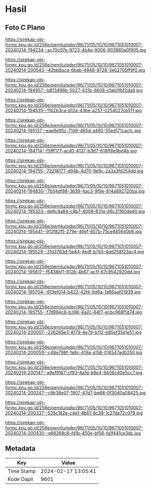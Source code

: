 # Hasil

## Foto C Plano

https://sirekap-obj-formc.kpu.go.id/256e/pemilu/pdpr/96/71/05/10/10/9671051010007-20240214-194234--ac70c07e-9723-4b4e-9006-903880a0f905.jpg

https://sirekap-obj-formc.kpu.go.id/256e/pemilu/pdpr/96/71/05/10/10/9671051010007-20240214-200543--42bb8acd-6beb-4948-9728-3e02705ff9f0.jpg

https://sirekap-obj-formc.kpu.go.id/256e/pemilu/pdpr/96/71/05/10/10/9671051010007-20240214-194957--b813496b-5027-431b-8608-cfab0fbf2da9.jpg

https://sirekap-obj-formc.kpu.go.id/256e/pemilu/pdpr/96/71/05/10/10/9671051010007-20240214-194535--11b2b3ca-b12a-43be-a257-0254027cb511.jpg

https://sirekap-obj-formc.kpu.go.id/256e/pemilu/pdpr/96/71/05/10/10/9671051010007-20240214-195137--eae6e95c-71d9-465d-a492-35ed171cacfc.jpg

https://sirekap-obj-formc.kpu.go.id/256e/pemilu/pdpr/96/71/05/10/10/9671051010007-20240214-194714--f5fff177-acd0-4137-b3d7-618ff8e9bd4b.jpg

https://sirekap-obj-formc.kpu.go.id/256e/pemilu/pdpr/96/71/05/10/10/9671051010007-20240214-194755--72218177-d94b-4d70-9e9c-2a3a3fd254dd.jpg

https://sirekap-obj-formc.kpu.go.id/256e/pemilu/pdpr/96/71/05/10/10/9671051010007-20240214-194830--7b04df88-3639-4ac3-9f9e-814a892720ba.jpg

https://sirekap-obj-formc.kpu.go.id/256e/pemilu/pdpr/96/71/05/10/10/9671051010007-20240214-195323--de6c4a84-c8b7-4008-831a-46c31160ded0.jpg

https://sirekap-obj-formc.kpu.go.id/256e/pemilu/pdpr/96/71/05/10/10/9671051010007-20240214-195441--912f82f5-279e-46ef-857b-75ce485640b6.jpg

https://sirekap-obj-formc.kpu.go.id/256e/pemilu/pdpr/96/71/05/10/10/9671051010007-20240214-195529--31d3763d-5e84-4edf-b7b5-4dd258f23ac4.jpg

https://sirekap-obj-formc.kpu.go.id/256e/pemilu/pdpr/96/71/05/10/10/9671051010007-20240214-195617--f5438bf1-812b-4b67-ac1f-67c9542920dd.jpg

https://sirekap-obj-formc.kpu.go.id/256e/pemilu/pdpr/96/71/05/10/10/9671051010007-20240214-195704--613ef014-b422-42f4-9d6a-1a66aaf01939.jpg

https://sirekap-obj-formc.kpu.go.id/256e/pemilu/pdpr/96/71/05/10/10/9671051010007-20240214-195755--f7d994c8-b396-4a2c-84f7-ecbc968f1d74.jpg

https://sirekap-obj-formc.kpu.go.id/256e/pemilu/pdpr/96/71/05/10/10/9671051010007-20240214-200007--226265e3-8179-4e79-b112-b85ef35e1e51.jpg

https://sirekap-obj-formc.kpu.go.id/256e/pemilu/pdpr/96/71/05/10/10/9671051010007-20240214-200059--c48e798f-1a9c-419a-a158-016547ad0250.jpg

https://sirekap-obj-formc.kpu.go.id/256e/pemilu/pdpr/96/71/05/10/10/9671051010007-20240214-200147--a9af9167-cf93-4a1d-b8e4-9406c40e5cc7.jpg

https://sirekap-obj-formc.kpu.go.id/256e/pemilu/pdpr/96/71/05/10/10/9671051010007-20240214-200247--c9b38e07-1907-47d7-be68-0f3040a08425.jpg

https://sirekap-obj-formc.kpu.go.id/256e/pemilu/pdpr/96/71/05/10/10/9671051010007-20240214-200337--535c182e-c4e1-4b61-8c39-1c27de72c079.jpg

https://sirekap-obj-formc.kpu.go.id/256e/pemilu/pdpr/96/71/05/10/10/9671051010007-20240214-200430--e66268c8-fd1b-450e-bf56-fa1f441ce3dc.jpg


## Metadata

| Key        | Value               |
| ---------- | ------------------- |
| Time Stamp | 2024-02-17 13:05:41 |
| Kode Dapil | 9601                |



